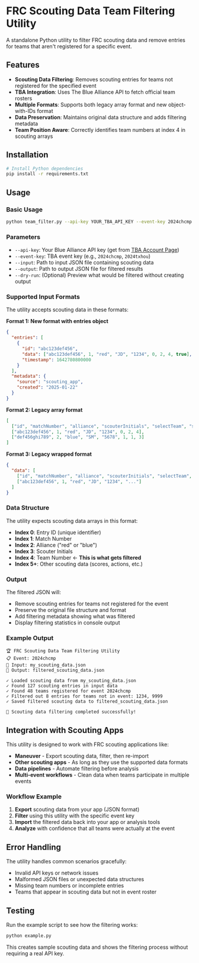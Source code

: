 # FRC Scouting Data Team Filtering Utility

A standalone Python utility to filter FRC scouting data and remove entries for teams that aren't registered for a specific event.

## Features

- **Scouting Data Filtering**: Removes scouting entries for teams not registered for the specified event
- **TBA Integration**: Uses The Blue Alliance API to fetch official team rosters
- **Multiple Formats**: Supports both legacy array format and new object-with-IDs format
- **Data Preservation**: Maintains original data structure and adds filtering metadata
- **Team Position Aware**: Correctly identifies team numbers at index 4 in scouting arrays

## Installation

```bash
# Install Python dependencies
pip install -r requirements.txt
```

## Usage

### Basic Usage

```bash
python team_filter.py --api-key YOUR_TBA_API_KEY --event-key 2024chcmp --input scouting_data.json --output filtered_scouting_data.json
```

### Parameters

- `--api-key`: Your Blue Alliance API key (get from [TBA Account Page](https://www.thebluealliance.com/account))
- `--event-key`: TBA event key (e.g., `2024chcmp`, `2024txhou`)
- `--input`: Path to input JSON file containing scouting data
- `--output`: Path to output JSON file for filtered results
- `--dry-run`: (Optional) Preview what would be filtered without creating output

### Supported Input Formats

The utility accepts scouting data in these formats:

**Format 1: New format with entries object**
```json
{
  "entries": [
    {
      "id": "abc123def456",
      "data": ["abc123def456", 1, "red", "JD", "1234", 0, 2, 4, true],
      "timestamp": 1642780800000
    }
  ],
  "metadata": {
    "source": "scouting_app",
    "created": "2025-01-22"
  }
}
```

**Format 2: Legacy array format**
```json
[
  ["id", "matchNumber", "alliance", "scouterInitials", "selectTeam", "startPoses0", "autoCoralPlaceL1Count", "teleopCoralPlaceL1Count"],
  ["abc123def456", 1, "red", "JD", "1234", 0, 2, 4],
  ["def456ghi789", 2, "blue", "SM", "5678", 1, 1, 3]
]
```

**Format 3: Legacy wrapped format**
```json
{
  "data": [
    ["id", "matchNumber", "alliance", "scouterInitials", "selectTeam", "..."],
    ["abc123def456", 1, "red", "JD", "1234", "..."]
  ]
}
```

### Data Structure

The utility expects scouting data arrays in this format:
- **Index 0**: Entry ID (unique identifier)
- **Index 1**: Match Number
- **Index 2**: Alliance ("red" or "blue")
- **Index 3**: Scouter Initials
- **Index 4**: Team Number ← **This is what gets filtered**
- **Index 5+**: Other scouting data (scores, actions, etc.)

### Output

The filtered JSON will:
- Remove scouting entries for teams not registered for the event
- Preserve the original file structure and format
- Add filtering metadata showing what was filtered
- Display filtering statistics in console output

### Example Output

```
🏆 FRC Scouting Data Team Filtering Utility
📋 Event: 2024chcmp
📄 Input: my_scouting_data.json
📄 Output: filtered_scouting_data.json

✓ Loaded scouting data from my_scouting_data.json
✓ Found 127 scouting entries in input data
✓ Found 48 teams registered for event 2024chcmp
✓ Filtered out 8 entries for teams not in event: 1234, 9999
✓ Saved filtered scouting data to filtered_scouting_data.json

🎉 Scouting data filtering completed successfully!
```

## Integration with Scouting Apps

This utility is designed to work with FRC scouting applications like:

- **Maneuver** - Export scouting data, filter, then re-import
- **Other scouting apps** - As long as they use the supported data formats
- **Data pipelines** - Automate filtering before analysis
- **Multi-event workflows** - Clean data when teams participate in multiple events

### Workflow Example

1. **Export** scouting data from your app (JSON format)
2. **Filter** using this utility with the specific event key
3. **Import** the filtered data back into your app or analysis tools
4. **Analyze** with confidence that all teams were actually at the event

## Error Handling

The utility handles common scenarios gracefully:
- Invalid API keys or network issues
- Malformed JSON files or unexpected data structures
- Missing team numbers or incomplete entries
- Teams that appear in scouting data but not in event roster

## Testing

Run the example script to see how the filtering works:

```bash
python example.py
```

This creates sample scouting data and shows the filtering process without requiring a real API key.
